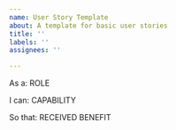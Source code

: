 ```yaml
---
name: User Story Template
about: A template for basic user stories
title: ''
labels: ''
assignees: ''

---
```


As a: ROLE

I can: CAPABILITY

So that: RECEIVED BENEFIT
